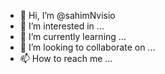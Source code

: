 - 👋 Hi, I’m @sahimNvisio
- 👀 I’m interested in ...
- 🌱 I’m currently learning ...
- 💞️ I’m looking to collaborate on ...
- 📫 How to reach me ...

<!---
sahimNvisio/sahimNvisio is a ✨ special ✨ repository because its `README.md` (this file) appears on your GitHub profile.
You can click the Preview link to take a look at your changes.
--->
